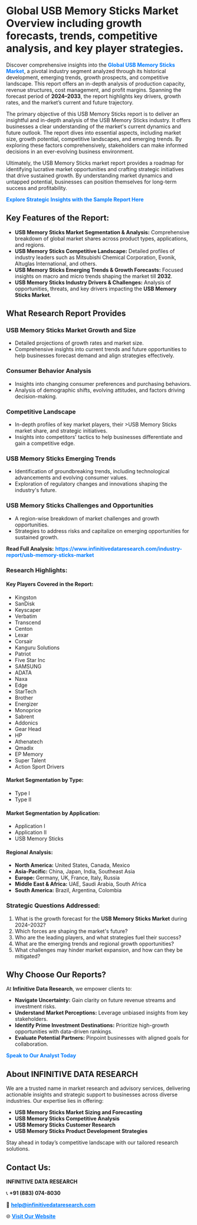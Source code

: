 <h1>Global USB Memory Sticks Market Overview including growth forecasts, trends, competitive analysis, and key player strategies.</h1>
<p>
Discover comprehensive insights into the 
<a href="https://www.infinitivedataresearch.com/industry-report/usb-memory-sticks-market" rel="dofollow" style="color: #007BFF; text-decoration: none;"><strong>Global USB Memory Sticks Market</strong></a>, a pivotal industry segment analyzed through its historical development, emerging trends, growth prospects, and competitive landscape. This report offers an in-depth analysis of production capacity, revenue structures, cost management, and profit margins. Spanning the forecast period of <strong>2024–2033</strong>, the report highlights key drivers, growth rates, and the market’s current and future trajectory.
</p>
<p>
The primary objective of this USB Memory Sticks report is to deliver an insightful and in-depth analysis of the USB Memory Sticks industry. It offers businesses a clear understanding of the market's current dynamics and future outlook. The report dives into essential aspects, including market size, growth potential, competitive landscapes, and emerging trends. By exploring these factors comprehensively, stakeholders can make informed decisions in an ever-evolving business environment.
</p>
<p>
Ultimately, the USB Memory Sticks market report provides a roadmap for identifying lucrative market opportunities and crafting strategic initiatives that drive sustained growth. By understanding market dynamics and untapped potential, businesses can position themselves for long-term success and profitability.
</p>
<p>
<a href="https://www.infinitivedataresearch.com/request-sample/reportId=110773" style="color: #007BFF; text-decoration: none;"><strong>Explore Strategic Insights with the Sample Report Here</strong></a>
</p>

<h2>Key Features of the Report:</h2>
<ul>
<li><strong>USB Memory Sticks Market Segmentation & Analysis:</strong> Comprehensive breakdown of global market shares across product types, applications, and regions.</li>
<li><strong>USB Memory Sticks Competitive Landscape:</strong> Detailed profiles of industry leaders such as Mitsubishi Chemical Corporation, Evonik, Altuglas International, and others.</li>
<li><strong>USB Memory Sticks Emerging Trends & Growth Forecasts:</strong> Focused insights on macro and micro trends shaping the market till <strong>2032</strong>.</li>
<li><strong>USB Memory Sticks Industry Drivers & Challenges:</strong> Analysis of opportunities, threats, and key drivers impacting the <strong>USB Memory Sticks Market</strong>.</li>
</ul>

<h2>What Research Report Provides</h2>
<h3>USB Memory Sticks Market Growth and Size</h3>
<ul>
<li>Detailed projections of growth rates and market size.</li>
<li>Comprehensive insights into current trends and future opportunities to help businesses forecast demand and align strategies effectively.</li>
</ul>

<h3>Consumer Behavior Analysis</h3>
<ul>
<li>Insights into changing consumer preferences and purchasing behaviors.</li>
<li>Analysis of demographic shifts, evolving attitudes, and factors driving decision-making.</li>
</ul>

<h3>Competitive Landscape</h3>
<ul>
<li>In-depth profiles of key market players, their >USB Memory Sticks market share, and strategic initiatives.</li>
<li>Insights into competitors' tactics to help businesses differentiate and gain a competitive edge.</li>
</ul>

<h3>USB Memory Sticks Emerging Trends</h3>
<ul>
<li>Identification of groundbreaking trends, including technological advancements and evolving consumer values.</li>
<li>Exploration of regulatory changes and innovations shaping the industry's future.</li>
</ul>

<h3>USB Memory Sticks Challenges and Opportunities</h3>
<ul>
<li>A region-wise breakdown of market challenges and growth opportunities.</li>
<li>Strategies to address risks and capitalize on emerging opportunities for sustained growth.</li>
</ul>
<p><strong>Read Full Analysis:</strong> <a href="https://www.infinitivedataresearch.com/industry-report/usb-memory-sticks-market" rel="dofollow" style="color: #007BFF; text-decoration: none;"><strong>https://www.infinitivedataresearch.com/industry-report/usb-memory-sticks-market</strong></a></p>
<h3>Research Highlights:</h3>
<h4>Key Players Covered in the Report:</h4>
<ul><li>Kingston</li><li>SanDisk</li><li>Keyscaper</li><li>Verbatim</li><li>Transcend</li><li>Centon</li><li>Lexar</li><li>Corsair</li><li>Kanguru Solutions</li><li>Patriot</li><li>Five Star Inc</li><li>SAMSUNG</li><li>ADATA</li><li>Naxa</li><li>Edge</li><li>StarTech</li><li>Brother</li><li>Energizer</li><li>Monoprice</li><li>Sabrent</li><li>Addonics</li><li>Gear Head</li><li>HP</li><li>Athenatech</li><li>Qmadix</li><li>EP Memory</li><li>Super Talent</li><li>Action Sport Drivers</li></ul>
<h4>Market Segmentation by Type:</h4>
<ul><li>Type I</li><li>Type II</li></ul>
<h4>Market Segmentation by Application:</h4>
<ul><li>Application I</li><li>Application II</li><li>USB Memory Sticks</li></ul>

<h4>Regional Analysis:</h4>
<ul>
<li><strong>North America:</strong> United States, Canada, Mexico</li>
<li><strong>Asia-Pacific:</strong> China, Japan, India, Southeast Asia</li>
<li><strong>Europe:</strong> Germany, UK, France, Italy, Russia</li>
<li><strong>Middle East & Africa:</strong> UAE, Saudi Arabia, South Africa</li>
<li><strong>South America:</strong> Brazil, Argentina, Colombia</li>
</ul>

<h3>Strategic Questions Addressed:</h3>
<ol>
<li>What is the growth forecast for the <strong>USB Memory Sticks Market</strong> during 2024–2032?</li>
<li>Which forces are shaping the market's future?</li>
<li>Who are the leading players, and what strategies fuel their success?</li>
<li>What are the emerging trends and regional growth opportunities?</li>
<li>What challenges may hinder market expansion, and how can they be mitigated?</li>
</ol>

<h2>Why Choose Our Reports?</h2>
<p>At <strong>Infinitive Data Research</strong>, we empower clients to:</p>
<ul>
<li><strong>Navigate Uncertainty:</strong> Gain clarity on future revenue streams and investment risks.</li>
<li><strong>Understand Market Perceptions:</strong> Leverage unbiased insights from key stakeholders.</li>
<li><strong>Identify Prime Investment Destinations:</strong> Prioritize high-growth opportunities with data-driven rankings.</li>
<li><strong>Evaluate Potential Partners:</strong> Pinpoint businesses with aligned goals for collaboration.</li>
</ul>
<p><a href="https://www.infinitivedataresearch.com/industry-report/usb-memory-sticks-market" rel="dofollow" style="color: #007BFF; text-decoration: none;"><strong>Speak to Our Analyst Today</strong></a></p>

<h2>About INFINITIVE DATA RESEARCH</h2>
<p>We are a trusted name in market research and advisory services, delivering actionable insights and strategic support to businesses across diverse industries. Our expertise lies in offering:</p>
<ul>
<li><strong>USB Memory Sticks Market Sizing and Forecasting</strong></li>
<li><strong>USB Memory Sticks Competitive Analysis</strong></li>
<li><strong>USB Memory Sticks Customer Research</strong></li>
<li><strong>USB Memory Sticks Product Development Strategies</strong></li>
</ul>
<p>Stay ahead in today’s competitive landscape with our tailored research solutions.</p>

<h2>Contact Us:</h2>
<p><strong>INFINITIVE DATA RESEARCH</strong></p>
<p>📞 <strong>+91 (883) 074-8030</strong></p>
<p>📧 <strong><a href="mailto:help@infinitivedataresearch.com" style="color: #007BFF;">help@infinitivedataresearch.com</a></strong></p>
<p>🌐 <strong><a href="https://www.infinitivedataresearch.com" rel="dofollow" style="color: #007BFF;">Visit Our Website</a></strong></p>